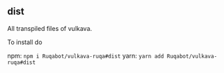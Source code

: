 ## dist
All transpiled files of vulkava.

To install do

npm: `npm i Ruqabot/vulkava-ruqa#dist`
yarn: `yarn add Ruqabot/vulkava-ruqa#dist`
